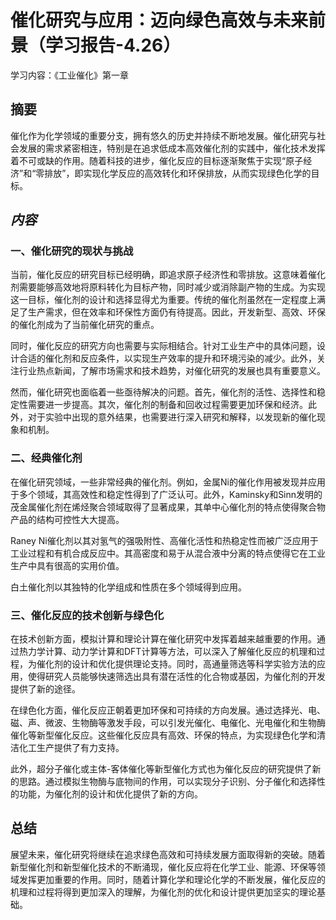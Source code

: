 # 催化研究与应用：迈向绿色高效与未来前景（学习报告-4.26）

学习内容：《工业催化》第一章

## 摘要

催化作为化学领域的重要分支，拥有悠久的历史并持续不断地发展。催化研究与社会发展的需求紧密相连，特别是在追求低成本高效催化剂的实践中，催化技术发挥着不可或缺的作用。随着科技的进步，催化反应的目标逐渐聚焦于实现“原子经济”和“零排放”，即实现化学反应的高效转化和环保排放，从而实现绿色化学的目标。

## _内容_

### 一、催化研究的现状与挑战

当前，催化反应的研究目标已经明确，即追求原子经济性和零排放。这意味着催化剂需要能够高效地将原料转化为目标产物，同时减少或消除副产物的生成。为实现这一目标，催化剂的设计和选择显得尤为重要。传统的催化剂虽然在一定程度上满足了生产需求，但在效率和环保性方面仍有待提高。因此，开发新型、高效、环保的催化剂成为了当前催化研究的重点。

同时，催化反应的研究方向也需要与实际相结合。针对工业生产中的具体问题，设计合适的催化剂和反应条件，以实现生产效率的提升和环境污染的减少。此外，关注行业热点新闻，了解市场需求和技术趋势，对催化研究的发展也具有重要意义。

然而，催化研究也面临着一些亟待解决的问题。首先，催化剂的活性、选择性和稳定性需要进一步提高。其次，催化剂的制备和回收过程需要更加环保和经济。此外，对于实验中出现的意外结果，也需要进行深入研究和解释，以发现新的催化现象和机制。

### 二、经典催化剂

在催化研究领域，一些非常经典的催化剂。例如，金属Ni的催化作用被发现并应用于多个领域，其高效性和稳定性得到了广泛认可。此外，Kaminsky和Sinn发明的茂金属催化剂在烯烃聚合领域取得了显著成果，其单中心催化剂的特点使得聚合物产品的结构可控性大大提高。

Raney Ni催化剂以其对氢气的强吸附性、高催化活性和热稳定性而被广泛应用于工业过程和有机合成反应中。其高密度和易于从混合液中分离的特点使得它在工业生产中具有很高的实用价值。

白土催化剂以其独特的化学组成和性质在多个领域得到应用。

### 三、催化反应的技术创新与绿色化

在技术创新方面，模拟计算和理论计算在催化研究中发挥着越来越重要的作用。通过热力学计算、动力学计算和DFT计算等方法，可以深入了解催化反应的机理和过程，为催化剂的设计和优化提供理论支持。同时，高通量筛选等科学实验方法的应用，使得研究人员能够快速筛选出具有潜在活性的化合物或基因，为催化剂的开发提供了新的途径。

在绿色化方面，催化反应正朝着更加环保和可持续的方向发展。通过选择光、电、磁、声、微波、生物酶等激发手段，可以引发光催化、电催化、光电催化和生物酶催化等新型催化反应。这些催化反应具有高效、环保的特点，为实现绿色化学和清洁化工生产提供了有力支持。

此外，超分子催化或主体-客体催化等新型催化方式也为催化反应的研究提供了新的思路。通过模拟生物酶与底物间的作用，可以实现分子识别、分子催化和选择性的功能，为催化剂的设计和优化提供了新的方向。

## 总结

展望未来，催化研究将继续在追求绿色高效和可持续发展方面取得新的突破。随着新型催化剂和新型催化技术的不断涌现，催化反应将在化学工业、能源、环保等领域发挥更加重要的作用。同时，随着计算化学和理论化学的不断发展，催化反应的机理和过程将得到更加深入的理解，为催化剂的优化和设计提供更加坚实的理论基础。
